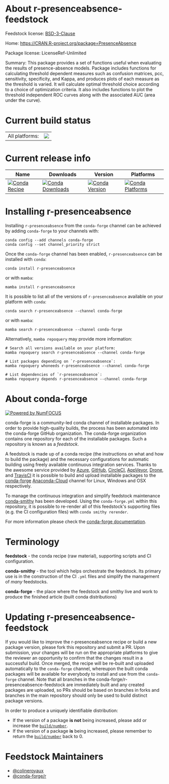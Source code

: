 About r-presenceabsence-feedstock
=================================

Feedstock license: [BSD-3-Clause](https://github.com/conda-forge/r-presenceabsence-feedstock/blob/main/LICENSE.txt)

Home: https://CRAN.R-project.org/package=PresenceAbsence

Package license: LicenseRef-Unlimited

Summary: This package provides a set of functions useful when evaluating the results of presence-absence models. Package includes functions for calculating threshold dependent measures such as confusion matrices, pcc, sensitivity, specificity, and Kappa, and produces plots of each measure as the threshold is varied. It will calculate optimal threshold choice according to a choice of optimization criteria. It also includes functions to plot the threshold independent ROC curves along with the associated AUC (area under the curve).

Current build status
====================


<table><tr><td>All platforms:</td>
    <td>
      <a href="https://dev.azure.com/conda-forge/feedstock-builds/_build/latest?definitionId=12282&branchName=main">
        <img src="https://dev.azure.com/conda-forge/feedstock-builds/_apis/build/status/r-presenceabsence-feedstock?branchName=main">
      </a>
    </td>
  </tr>
</table>

Current release info
====================

| Name | Downloads | Version | Platforms |
| --- | --- | --- | --- |
| [![Conda Recipe](https://img.shields.io/badge/recipe-r--presenceabsence-green.svg)](https://anaconda.org/conda-forge/r-presenceabsence) | [![Conda Downloads](https://img.shields.io/conda/dn/conda-forge/r-presenceabsence.svg)](https://anaconda.org/conda-forge/r-presenceabsence) | [![Conda Version](https://img.shields.io/conda/vn/conda-forge/r-presenceabsence.svg)](https://anaconda.org/conda-forge/r-presenceabsence) | [![Conda Platforms](https://img.shields.io/conda/pn/conda-forge/r-presenceabsence.svg)](https://anaconda.org/conda-forge/r-presenceabsence) |

Installing r-presenceabsence
============================

Installing `r-presenceabsence` from the `conda-forge` channel can be achieved by adding `conda-forge` to your channels with:

```
conda config --add channels conda-forge
conda config --set channel_priority strict
```

Once the `conda-forge` channel has been enabled, `r-presenceabsence` can be installed with `conda`:

```
conda install r-presenceabsence
```

or with `mamba`:

```
mamba install r-presenceabsence
```

It is possible to list all of the versions of `r-presenceabsence` available on your platform with `conda`:

```
conda search r-presenceabsence --channel conda-forge
```

or with `mamba`:

```
mamba search r-presenceabsence --channel conda-forge
```

Alternatively, `mamba repoquery` may provide more information:

```
# Search all versions available on your platform:
mamba repoquery search r-presenceabsence --channel conda-forge

# List packages depending on `r-presenceabsence`:
mamba repoquery whoneeds r-presenceabsence --channel conda-forge

# List dependencies of `r-presenceabsence`:
mamba repoquery depends r-presenceabsence --channel conda-forge
```


About conda-forge
=================

[![Powered by
NumFOCUS](https://img.shields.io/badge/powered%20by-NumFOCUS-orange.svg?style=flat&colorA=E1523D&colorB=007D8A)](https://numfocus.org)

conda-forge is a community-led conda channel of installable packages.
In order to provide high-quality builds, the process has been automated into the
conda-forge GitHub organization. The conda-forge organization contains one repository
for each of the installable packages. Such a repository is known as a *feedstock*.

A feedstock is made up of a conda recipe (the instructions on what and how to build
the package) and the necessary configurations for automatic building using freely
available continuous integration services. Thanks to the awesome service provided by
[Azure](https://azure.microsoft.com/en-us/services/devops/), [GitHub](https://github.com/),
[CircleCI](https://circleci.com/), [AppVeyor](https://www.appveyor.com/),
[Drone](https://cloud.drone.io/welcome), and [TravisCI](https://travis-ci.com/)
it is possible to build and upload installable packages to the
[conda-forge](https://anaconda.org/conda-forge) [Anaconda-Cloud](https://anaconda.org/)
channel for Linux, Windows and OSX respectively.

To manage the continuous integration and simplify feedstock maintenance
[conda-smithy](https://github.com/conda-forge/conda-smithy) has been developed.
Using the ``conda-forge.yml`` within this repository, it is possible to re-render all of
this feedstock's supporting files (e.g. the CI configuration files) with ``conda smithy rerender``.

For more information please check the [conda-forge documentation](https://conda-forge.org/docs/).

Terminology
===========

**feedstock** - the conda recipe (raw material), supporting scripts and CI configuration.

**conda-smithy** - the tool which helps orchestrate the feedstock.
                   Its primary use is in the construction of the CI ``.yml`` files
                   and simplify the management of *many* feedstocks.

**conda-forge** - the place where the feedstock and smithy live and work to
                  produce the finished article (built conda distributions)


Updating r-presenceabsence-feedstock
====================================

If you would like to improve the r-presenceabsence recipe or build a new
package version, please fork this repository and submit a PR. Upon submission,
your changes will be run on the appropriate platforms to give the reviewer an
opportunity to confirm that the changes result in a successful build. Once
merged, the recipe will be re-built and uploaded automatically to the
`conda-forge` channel, whereupon the built conda packages will be available for
everybody to install and use from the `conda-forge` channel.
Note that all branches in the conda-forge/r-presenceabsence-feedstock are
immediately built and any created packages are uploaded, so PRs should be based
on branches in forks and branches in the main repository should only be used to
build distinct package versions.

In order to produce a uniquely identifiable distribution:
 * If the version of a package **is not** being increased, please add or increase
   the [``build/number``](https://docs.conda.io/projects/conda-build/en/latest/resources/define-metadata.html#build-number-and-string).
 * If the version of a package **is** being increased, please remember to return
   the [``build/number``](https://docs.conda.io/projects/conda-build/en/latest/resources/define-metadata.html#build-number-and-string)
   back to 0.

Feedstock Maintainers
=====================

* [@colineroyaux](https://github.com/colineroyaux/)
* [@conda-forge/r](https://github.com/conda-forge/r/)


